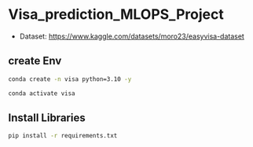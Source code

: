 # Visa_prediction_MLOPS_Project

- Dataset: https://www.kaggle.com/datasets/moro23/easyvisa-dataset

## create Env

```bash
conda create -n visa python=3.10 -y
```

```bash
conda activate visa
```
## Install Libraries

```bash
pip install -r requirements.txt
```
